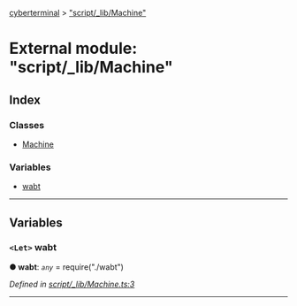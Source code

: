 [cyberterminal](../README.md) > ["script/_lib/Machine"](../modules/_script__lib_machine_.md)

# External module: "script/_lib/Machine"

## Index

### Classes

* [Machine](../classes/_script__lib_machine_.machine.md)

### Variables

* [wabt](_script__lib_machine_.md#wabt)

---

## Variables

<a id="wabt"></a>

### `<Let>` wabt

**● wabt**: *`any`* =  require("./wabt")

*Defined in [script/_lib/Machine.ts:3](https://github.com/FantasyInternet/cyberterminal/blob/HEAD/src/script/_lib/Machine.ts#L3)*

___

